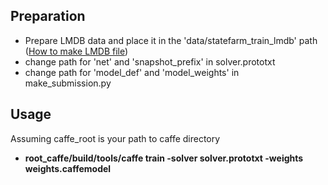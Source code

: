 ## Preparation
* Prepare LMDB data and place it in the 'data/statefarm_train_lmdb' path ([How to make LMDB file](http://caffe.berkeleyvision.org/gathered/examples/imagenet.html))
* change path for 'net' and 'snapshot_prefix' in solver.prototxt
* change path for 'model_def' and 'model_weights' in make_submission.py

## Usage
Assuming caffe_root is your path to caffe directory
* **root_caffe/build/tools/caffe train -solver solver.prototxt -weights weights.caffemodel**
